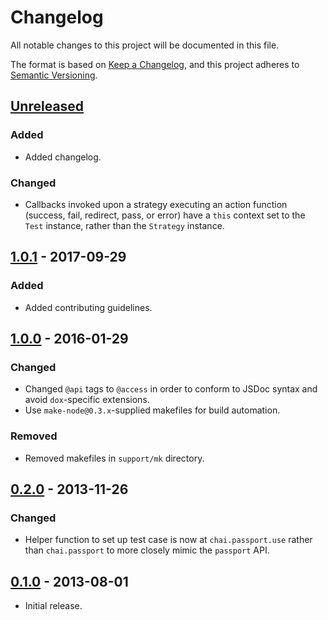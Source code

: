 # Changelog
All notable changes to this project will be documented in this file.

The format is based on [Keep a Changelog](https://keepachangelog.com/en/1.0.0/),
and this project adheres to [Semantic Versioning](https://semver.org/spec/v2.0.0.html).

## [Unreleased]
### Added

- Added changelog.

### Changed

- Callbacks invoked upon a strategy executing an action function (success, fail,
redirect, pass, or error) have a `this` context set to the `Test` instance,
rather than the `Strategy` instance.

## [1.0.1] - 2017-09-29
### Added

- Added contributing guidelines.

## [1.0.0] - 2016-01-29
### Changed

- Changed `@api` tags to `@access` in order to conform to JSDoc syntax and avoid
`dox`-specific extensions.
- Use `make-node@0.3.x`-supplied makefiles for build automation.

### Removed

- Removed makefiles in `support/mk` directory.

## [0.2.0] - 2013-11-26
### Changed

- Helper function to set up test case is now at `chai.passport.use` rather than
`chai.passport` to more closely mimic the `passport` API.

## [0.1.0] - 2013-08-01

- Initial release.

[Unreleased]: https://github.com/jaredhanson/chai-passport-strategy/compare/v1.0.1...HEAD
[1.0.1]: https://github.com/jaredhanson/chai-passport-strategy/compare/v1.0.0...v1.0.1
[1.0.0]: https://github.com/jaredhanson/chai-passport-strategy/compare/v0.2.0...v1.0.0
[0.2.0]: https://github.com/jaredhanson/chai-passport-strategy/compare/v0.1.0...v0.2.0
[0.1.0]: https://github.com/jaredhanson/chai-passport-strategy/releases/tag/v0.1.0
